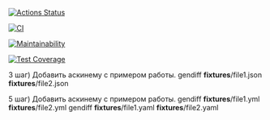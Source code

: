[![Actions Status](https://github.com/zapupenec/frontend-project-46/workflows/hexlet-check/badge.svg)](https://github.com/zapupenec/frontend-project-46/actions)

[![CI](https://github.com/zapupenec/frontend-project-46/actions/workflows/mainCI.yml/badge.svg)](https://github.com/zapupenec/frontend-project-46/actions/workflows/mainCI.yml)

[![Maintainability](https://api.codeclimate.com/v1/badges/4828c4671187635c3443/maintainability)](https://codeclimate.com/github/zapupenec/frontend-project-46/maintainability)

[![Test Coverage](https://api.codeclimate.com/v1/badges/4828c4671187635c3443/test_coverage)](https://codeclimate.com/github/zapupenec/frontend-project-46/test_coverage)

3 шаг) Добавить аскинему с примером работы. 
gendiff __fixtures__/file1.json __fixtures__/file2.json

5 шаг) Добавить аскинему с примером работы.
gendiff __fixtures__/file1.yml __fixtures__/file2.yml
gendiff __fixtures__/file1.yaml __fixtures__/file2.yaml